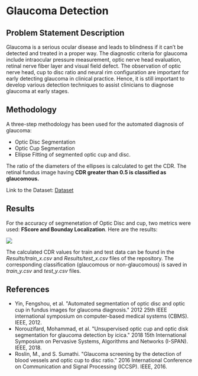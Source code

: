 # Glaucoma Detection

## Problem Statement Description
Glaucoma is a serious ocular disease and leads to blindness if it can’t be detected and treated in a proper way. The diagnostic criteria for glaucoma include intraocular pressure measurement, optic nerve head evaluation, retinal nerve fiber layer and visual field defect. The observation of optic nerve head, cup to disc ratio and neural rim configuration are important for early detecting glaucoma in clinical practice. Hence, it is still important to develop various detection techniques to assist clinicians to diagnose glaucoma at early stages.

## Methodology
A three-step methodology has been used for the automated diagnosis of glaucoma:
- Optic Disc Segmentation
- Optic Cup Segmentation
- Ellipse Fitting of segmented optic cup and disc.

The ratio of the diameters of the ellipses is calculated to get the CDR. The retinal fundus image having **CDR greater than 0.5 is classified as glaucomous.**

Link to the Dataset: [Dataset](https://github.com/seva100/optic-nerve-cnn/tree/master/data/DRISHTI_GS)

## Results

For the accuracy of segmenetation of Optic Disc and cup, two metrics were used: **FScore and Bounday Localization**. Here are the results:

![](https://user-images.githubusercontent.com/32013812/160123780-16d142c4-f352-46ad-a768-3dbaf144a457.png)

The calculated CDR values for train and test data can be found in the _Results/train_x.csv_ and _Results/test_x.csv_ files of the repository. The corresponding classification (glaucomous or non-glaucomous) is saved in _train_y.csv_ and _test_y.csv_ files.

## References

- Yin, Fengshou, et al. "Automated segmentation of optic disc and optic cup in fundus images for glaucoma diagnosis." 2012 25th IEEE international symposium on computer-based medical systems (CBMS). IEEE, 2012.
- Norouzifard, Mohammad, et al. "Unsupervised optic cup and optic disk segmentation for glaucoma detection by icica." 2018 15th International Symposium on Pervasive Systems, Algorithms and Networks (I-SPAN). IEEE, 2018.
- Roslin, M., and S. Sumathi. "Glaucoma screening by the detection of blood vessels and optic cup to disc ratio." 2016 International Conference on Communication and Signal Processing (ICCSP). IEEE, 2016.
